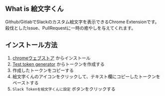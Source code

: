 
## What is 絵文字くん

Github/GitlabでSlackのカスタム絵文字を表示できるChrome Extensionです。
殺伐としたIssue、PullRequestに一時の癒やしを与えてくれます。

## インストール方法

1. [chromeウェブストア](https://goo.gl/x2luJm) からインストール
2. [Test token generator](https://api.slack.com/docs/oauth-test-tokens) からトークンを作成する
3. 作成したトークンをコピーする
4. 絵文字くんのアイコンをクリックして、テキスト欄にコピーしたトークンをペーストする
5. `Slack Tokenを絵文字くんに設定` ボタンをクリックする
